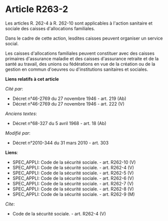 # Article R263-2

Les articles R. 262-4 à R. 262-10 sont applicables à l'action sanitaire et sociale des caisses d'allocations familiales. 

Dans le cadre de cette action, lesdites caisses peuvent organiser un service social. 

Les caisses d'allocations familiales peuvent constituer avec des caisses primaires d'assurance maladie et des caisses
d'assurance retraite et de la santé au travail, des unions ou fédérations en vue de la création ou de la gestion en commun
d'oeuvres ou d'institutions sanitaires et sociales.

**Liens relatifs à cet article**

_Cité par_:

  - Décret n°46-2769 du 27 novembre 1946 - art. 219 (Ab)
  - Décret n°46-2769 du 27 novembre 1946 - art. 222 (V)

_Anciens textes_:

  - Décret n°68-327 du 5 avril 1968 - art. 18 (Ab)

_Modifié par_:

  - Décret n°2010-344 du 31 mars 2010 - art. 303

**Liens**:

  - SPEC_APPLI: Code de la sécurité sociale. - art. R262-10 (V)
  - SPEC_APPLI: Code de la sécurité sociale. - art. R262-4 (V)
  - SPEC_APPLI: Code de la sécurité sociale. - art. R262-5 (V)
  - SPEC_APPLI: Code de la sécurité sociale. - art. R262-6 (V)
  - SPEC_APPLI: Code de la sécurité sociale. - art. R262-7 (V)
  - SPEC_APPLI: Code de la sécurité sociale. - art. R262-8 (V)
  - SPEC_APPLI: Code de la sécurité sociale. - art. R262-9 (M)

_Cite_:

  - Code de la sécurité sociale. - art. R262-4 (V)

